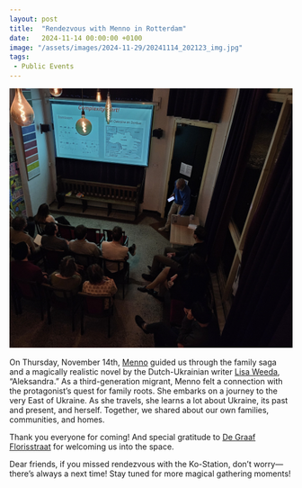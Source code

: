 ```yaml
---
layout: post
title:  "Rendezvous with Menno in Rotterdam"
date:   2024-11-14 00:00:00 +0100
image: "/assets/images/2024-11-29/20241114_202123_img.jpg"
tags:
 - Public Events
---
```


![alt text](/assets/images/2024-11-29/20241114_202123_img.jpg)

On Thursday, November 14th, [Menno](https://www.instagram.com/mennozahn/) guided us through the family saga and a magically realistic novel by the Dutch-Ukrainian writer [Lisa Weeda](https://nl.wikipedia.org/wiki/Lisa_Weeda), “Aleksandra.” As a third-generation migrant, Menno felt a connection with the protagonist’s quest for family roots. She embarks on a journey to the very East of Ukraine. As she travels, she learns a lot about Ukraine, its past and present, and herself. Together, we shared about our own families, communities, and homes. 

Thank you everyone for coming! And special gratitude to [De Graaf Florisstraat](https://www.graafflorisstraat.nl/) for welcoming us into the space.


Dear friends, if you missed rendezvous with the Ko-Station, don’t worry—there’s always a next time! Stay tuned for more magical gathering moments!